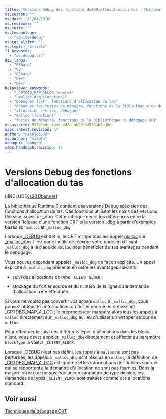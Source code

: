 ```yaml
---
title: "Versions Debug des fonctions d&#39;allocation du tas | Microsoft Docs"
ms.custom: ""
ms.date: "11/04/2016"
ms.reviewer: ""
ms.suite: ""
ms.technology: 
  - "vs-ide-debug"
ms.tgt_pltfrm: ""
ms.topic: "article"
f1_keywords: 
  - "vs.debug.crt"
dev_langs: 
  - "FSharp"
  - "VB"
  - "CSharp"
  - "C++"
  - "C++"
helpviewer_keywords: 
  - "_CRTDBG_MAP_ALLOC (macro)"
  - "_malloc_dbg (fonction)"
  - "déboguer (CRT), fonctions d'allocation du tas"
  - "déboguer les fuites de mémoire, fonctions de la bibliothèque de débogage CRT"
  - "allocation des tas, déboguer"
  - "malloc (fonction)"
  - "fuites de mémoire, fonctions de la bibliothèque de débogage CRT"
ms.assetid: 91748bdc-f4cd-4d8b-ab98-0493dab7ed0d
caps.latest.revision: 17
author: "mikejo5000"
ms.author: "mikejo"
manager: "ghogen"
caps.handback.revision: 17
---
```

# Versions Debug des fonctions d&#39;allocation du tas
[!INCLUDE[vs2017banner](../code-quality/includes/vs2017banner.md)]

La bibliothèque Runtime C contient des versions Debug spéciales des fonctions d'allocation du tas.  Ces fonctions utilisent les noms des versions Release, suivis de \_dbg.  Cette rubrique décrit les différences entre la version Release d'une fonction CRT et la version \_dbg à partir d'exemples basés sur `malloc` et `_malloc_dbg`.  
  
 Lorsque [\_DEBUG](/visual-cpp/c-runtime-library/debug) est défini, le CRT mappe tous les appels [malloc](/visual-cpp/c-runtime-library/reference/malloc) sur [\_malloc\_dbg](/visual-cpp/c-runtime-library/reference/malloc-dbg).  Il est donc inutile de réécrire votre code en utilisant `_malloc_dbg` à la place de `malloc` pour bénéficier de ses avantages pendant le débogage.  
  
 Vous pouvez cependant appeler `_malloc_dbg` de façon explicite.  Un appel explicite à `_malloc_dbg` présente en outre les avantages suivants :  
  
-   suivi des allocations de type `_CLIENT_BLOCK` ;  
  
-   stockage du fichier source et du numéro de la ligne où la demande d'allocation a été effectuée.  
  
 Si vous ne voulez pas convertir vos appels `malloc` à `_malloc_dbg`, vous pouvez obtenir les informations du fichier source en définissant [\_CRTDBG\_MAP\_ALLOC](/visual-cpp/c-runtime-library/crtdbg-map-alloc) ; le préprocesseur mappera alors tous les appels à `malloc` directement sur `_malloc_dbg` au lieu d'utiliser un wrapper autour de `malloc`.  
  
 Pour effectuer le suivi des différents types d'allocations dans les blocs client, vous devez appeler `_malloc_dbg` directement et affecter au paramètre `blockType` la valeur `_CLIENT_BLOCK`.  
  
 Lorsque \_DEBUG n'est pas défini, les appels à `malloc` ne sont pas perturbés, les appels à `_malloc_dbg` sont résolus en `malloc`, la définition de [\_CRTDBG\_MAP\_ALLOC](/visual-cpp/c-runtime-library/crtdbg-map-alloc) est ignorée et les informations des fichiers sources qui se rapportent à la demande d'allocation ne sont pas fournies.  Dans la mesure où `malloc` ne possède aucun paramètre de type de bloc, les demandes de types `_CLIENT_BLOCK` sont traitées comme des allocations standard.  
  
## Voir aussi  
 [Techniques de débogage CRT](../debugger/crt-debugging-techniques.md)